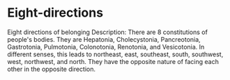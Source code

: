 # Eight-directions
Eight directions of belonging Description: There are 8 constitutions of people's bodies. They are Hepatonia, Cholecystonia, Pancreotonia, Gastrotonia, Pulmotonia, Colonotonia, Renotonia, and Vesicotonia. In different senses, this leads to northeast, east, southeast, south, southwest, west, northwest, and north. They have the opposite nature of facing each other in the opposite direction.
